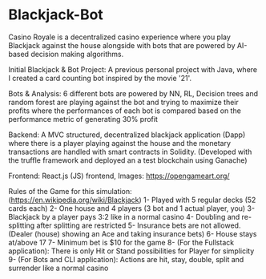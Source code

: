 # Blackjack-Bot

Casino Royale is a decentralized casino experience where you play Blackjack against the house alongside with bots that are powered by AI-based decision making algorithms.

Initial Blackjack & Bot Project: A previous personal project with Java, where I created a card counting bot
inspired by the movie '21'.

Bots & Analysis: 6 different bots are powered by NN, RL, Decision trees and random forest are playing against the bot and trying to maximize their profits where the performances of each bot is compared based on the performance metric of generating 30% profit

Backend: A MVC structured, decentralized blackjack application (Dapp) where there is a player playing against
the house and the monetary transactions are handled with smart contracts in Solidity. (Developed with the truffle framework and 
deployed an a test blockchain using Ganache)

Frontend: React.js (JS) frontend, Images: https://opengameart.org/


Rules of the Game for this simulation: (https://en.wikipedia.org/wiki/Blackjack)
1- Played with 5 regular decks (52 cards each)
2- One house and 4 players (3 bot and 1 actual player, you)
3- Blackjack by a player pays 3:2 like in a normal casino
4- Doubling and re-splitting after splitting are restricted
5- Insurance bets are not allowed. (Dealer (house) showing an Ace and taking insurance bets)
6- House stays at/above 17
7- Minimum bet is $10 for the game
8- (For the Fullstack application): There is only Hit or Stand possibilities for Player for simplicity
9- (For Bots and CLI application): Actions are hit, stay, double, split and surrender like a normal casino
